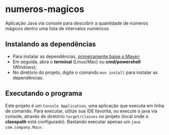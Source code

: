 # numeros-magicos
Aplicação Java via console para descobrir a quantidade de números mágicos dentro uma lista de intervalos numéricos

## Instalando as dependências
- Para instalar as dependências, [primeiramente baixe o Maven](https://maven.apache.org/download.cgi)
- Em seguida, abra o **terminal** (Linux/Mac) ou **cmd/powershell** (Windows);
- No diretório do projeto, digite o comando `mvn install` para instalar as dependências.

## Executando o programa
Este projeto é um `Console Application`, uma aplicação que executa em linha de comando. Para executar, utilize sua IDE favorita, ou execute o java via console, através do diretório `target/classes` no projeto (local onde o **classpath** está configurado). Bastando executar apenas um `java com.company.Main`.
